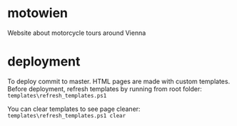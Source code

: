 # motowien
Website about motorcycle tours around Vienna

# deployment
To deploy commit to master.
HTML pages are made with custom templates. Before deployment, refresh templates by running from root folder:
`templates\refresh_templates.ps1`

You can clear templates to see page cleaner:
`templates\refresh_templates.ps1 clear`

